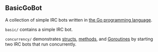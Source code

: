 ## BasicGoBot

A collection of simple IRC bots written in [the Go programming language](https://golang.org/).

`basic/` contains a simple IRC bot.

`concurrency/` demonstrates [structs](https://www.golang-book.com/books/intro/9#section1), [methods](https://www.golang-book.com/books/intro/9#section2), and [Goroutines](https://www.golang-book.com/books/intro/10#section1) by starting two IRC bots that run concurrently.
